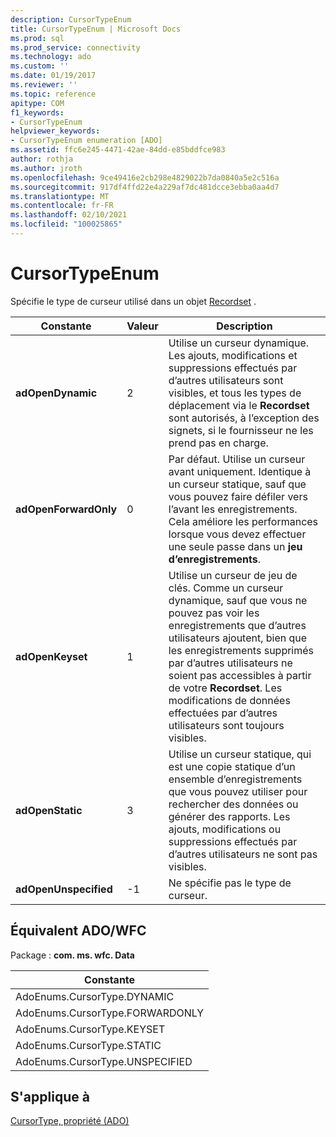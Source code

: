 ```yaml
---
description: CursorTypeEnum
title: CursorTypeEnum | Microsoft Docs
ms.prod: sql
ms.prod_service: connectivity
ms.technology: ado
ms.custom: ''
ms.date: 01/19/2017
ms.reviewer: ''
ms.topic: reference
apitype: COM
f1_keywords:
- CursorTypeEnum
helpviewer_keywords:
- CursorTypeEnum enumeration [ADO]
ms.assetid: ffc6e245-4471-42ae-84dd-e85bddfce983
author: rothja
ms.author: jroth
ms.openlocfilehash: 9ce49416e2cb298e4829022b7da0840a5e2c516a
ms.sourcegitcommit: 917df4ffd22e4a229af7dc481dcce3ebba0aa4d7
ms.translationtype: MT
ms.contentlocale: fr-FR
ms.lasthandoff: 02/10/2021
ms.locfileid: "100025865"
---
```

# <a name="cursortypeenum"></a>CursorTypeEnum
Spécifie le type de curseur utilisé dans un objet [Recordset](./recordset-object-ado.md) .  
  
|Constante|Valeur|Description|  
|--------------|-----------|-----------------|  
|**adOpenDynamic**|2|Utilise un curseur dynamique. Les ajouts, modifications et suppressions effectués par d’autres utilisateurs sont visibles, et tous les types de déplacement via le **Recordset** sont autorisés, à l’exception des signets, si le fournisseur ne les prend pas en charge.|  
|**adOpenForwardOnly**|0|Par défaut. Utilise un curseur avant uniquement. Identique à un curseur statique, sauf que vous pouvez faire défiler vers l’avant les enregistrements. Cela améliore les performances lorsque vous devez effectuer une seule passe dans un **jeu d’enregistrements**.|  
|**adOpenKeyset**|1|Utilise un curseur de jeu de clés. Comme un curseur dynamique, sauf que vous ne pouvez pas voir les enregistrements que d’autres utilisateurs ajoutent, bien que les enregistrements supprimés par d’autres utilisateurs ne soient pas accessibles à partir de votre **Recordset**. Les modifications de données effectuées par d’autres utilisateurs sont toujours visibles.|  
|**adOpenStatic**|3|Utilise un curseur statique, qui est une copie statique d’un ensemble d’enregistrements que vous pouvez utiliser pour rechercher des données ou générer des rapports. Les ajouts, modifications ou suppressions effectués par d’autres utilisateurs ne sont pas visibles.|  
|**adOpenUnspecified**|-1|Ne spécifie pas le type de curseur.|  
  
## <a name="adowfc-equivalent"></a>Équivalent ADO/WFC  
 Package : **com. ms. wfc. Data**  
  
|Constante|  
|--------------|  
|AdoEnums.CursorType.DYNAMIC|  
|AdoEnums.CursorType.FORWARDONLY|  
|AdoEnums.CursorType.KEYSET|  
|AdoEnums.CursorType.STATIC|  
|AdoEnums.CursorType.UNSPECIFIED|  
  
## <a name="applies-to"></a>S'applique à  
 [CursorType, propriété (ADO)](./cursortype-property-ado.md)